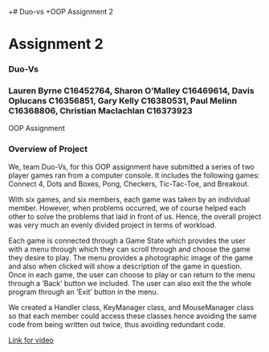 +# Duo-vs
+OOP Assignment 2

# Assignment 2
### Duo-Vs
### Lauren Byrne C16452764, Sharon O’Malley C16469614, Davis Oplucans C16356851, Gary Kelly C16380531, Paul Melinn C16368806, Christian Maclachlan C16373923
OOP Assignment


### Overview of Project

We, team Duo-Vs, for this OOP assignment have submitted a series of two player games ran from a computer console. It includes the following games: Connect 4, Dots and Boxes, Pong, Checkers, Tic-Tac-Toe, and Breakout. 

With six games, and six members, each game was taken by an individual member. However, when problems occurred, we of course helped each other to solve the problems that laid in front of us. Hence, the overall project was very much an evenly divided project in terms of workload. 

Each game is connected through a Game State which provides the user with a menu through which they can scroll through and choose the game they desire to play. The menu provides a photographic image of the game and also when clicked will show a description of the game in question. Once in each game, the user can choose to play or can return to the menu through a ‘Back’ button we included. The user can also exit the the whole program through an ‘Exit’ button in the menu. 

We created a Handler class, KeyManager class, and MouseManager class so that each member could access these classes hence avoiding the same code from being written out twice, thus avoiding redundant code. 



[Link for video](https://youtu.be/r1JNlY-mVqw)

